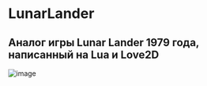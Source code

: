# LunarLander  
## Аналог игры Lunar Lander 1979 года, написанный на Lua и Love2D

![image](https://user-images.githubusercontent.com/56964428/211210251-986994de-67a0-4fb2-950d-068d21763a64.png)

